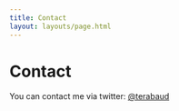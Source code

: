 ```yaml
---
title: Contact
layout: layouts/page.html
---
```


# Contact

You can contact me via twitter: [@terabaud](https://twitter.com/terabaud)

